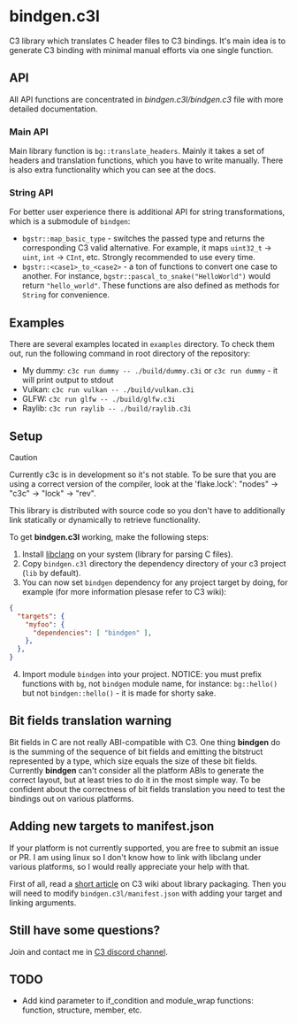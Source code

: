 
# bindgen.c3l

C3 library which translates C header files to C3 bindings. It's main idea is to generate C3 binding with minimal manual efforts via one single function.

## API

All API functions are concentrated in *bindgen.c3l/bindgen.c3* file with more detailed documentation.

### Main API

Main library function is `bg::translate_headers`. Mainly it takes a set of headers and translation functions, which you have to write manually. There is also extra functionality which you can see at the docs.

### String API

For better user experience there is additional API for string transformations, which is a submodule of `bindgen`:

- `bgstr::map_basic_type` - switches the passed type and returns the corresponding C3 valid alternative. For example, it maps `uint32_t` -> `uint`, `int` -> `CInt`, etc. Strongly recommended to use every time.
- `bgstr::<case1>_to_<case2>` - a ton of functions to convert one case to another. For instance, `bgstr::pascal_to_snake("HelloWorld")` would return `"hello_world"`. These functions are also defined as methods for `String` for convenience.

## Examples

There are several examples located in `examples` directory. To check them out, run the following command in root directory of the repository:

- My dummy: `c3c run dummy -- ./build/dummy.c3i` or `c3c run dummy` - it will print output to stdout
- Vulkan: `c3c run vulkan -- ./build/vulkan.c3i`
- GLFW: `c3c run glfw -- ./build/glfw.c3i`
- Raylib: `c3c run raylib -- ./build/raylib.c3i`

## Setup

> [!CAUTION]
> Currently c3c is in development so it's not stable. To be sure that you are using a correct version of the compiler, look at the 'flake.lock': "nodes" -> "c3c" -> "lock" -> "rev". 

This library is distributed with source code so you don't have to additionally link statically or dynamically to retrieve functionality.

To get **bindgen.c3l** working, make the following steps:

1. Install [libclang](https://clang.llvm.org/doxygen/group__CINDEX.html) on your system (library for parsing C files).
2. Copy `bindgen.c3l` directory the dependency directory of your c3 project (`lib` by default).
3. You can now set `bindgen` dependency for any project target by doing, for example (for more information plesase refer to C3 wiki):
```json
{
  "targets": {
    "myfoo": {
      "dependencies": [ "bindgen" ],
    },
  },
}
```
4. Import module `bindgen` into your project. NOTICE: you must prefix functions with `bg`, not `bindgen` module name, for instance: `bg::hello()` but not `bindgen::hello()` - it is made for shorty sake.

## Bit fields translation warning

Bit fields in C are not really ABI-compatible with C3. One thing **bindgen** do is the summing of the sequence of bit fields and emitting the bitstruct represented by a type, which size equals the size of these bit fields. Currently **bindgen** can't consider all the platform ABIs to generate the correct layout, but at least tries to do it in the most simple way. To be confident about the correctness of bit fields translation you need to test the bindings out on various platforms.

## Adding new targets to manifest.json

If your platform is not currently supported, you are free to submit an issue or PR. I am using linux so I don't know how to link with libclang under various platforms, so I would really appreciate your help with that.

First of all, read a [short article](https://c3-lang.org/misc-advanced/library-packaging/) on C3 wiki about library packaging. Then you will need to modify `bindgen.c3l/manifest.json` with adding your target and linking arguments.

## Still have some questions?

Join and contact me in [C3 discord channel](https://discord.com/channels/650345951868747808/1324455225028775946).

## TODO

- Add kind parameter to if_condition and module_wrap functions: function, structure, member, etc.

